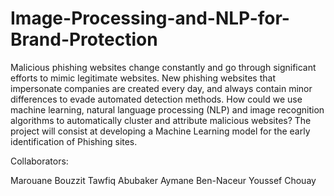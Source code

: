 # Image-Processing-and-NLP-for-Brand-Protection

Malicious phishing websites change constantly and go through significant efforts to mimic legitimate websites. New phishing websites that impersonate companies are created every day, and always contain minor differences to evade automated detection methods. How could we use machine learning, natural language processing (NLP) and image recognition algorithms to automatically cluster and attribute malicious websites? The project will consist at developing a Machine Learning model for the early identification of Phishing sites.

Collaborators:

Marouane Bouzzit
Tawfiq Abubaker
Aymane Ben-Naceur
Youssef Chouay
